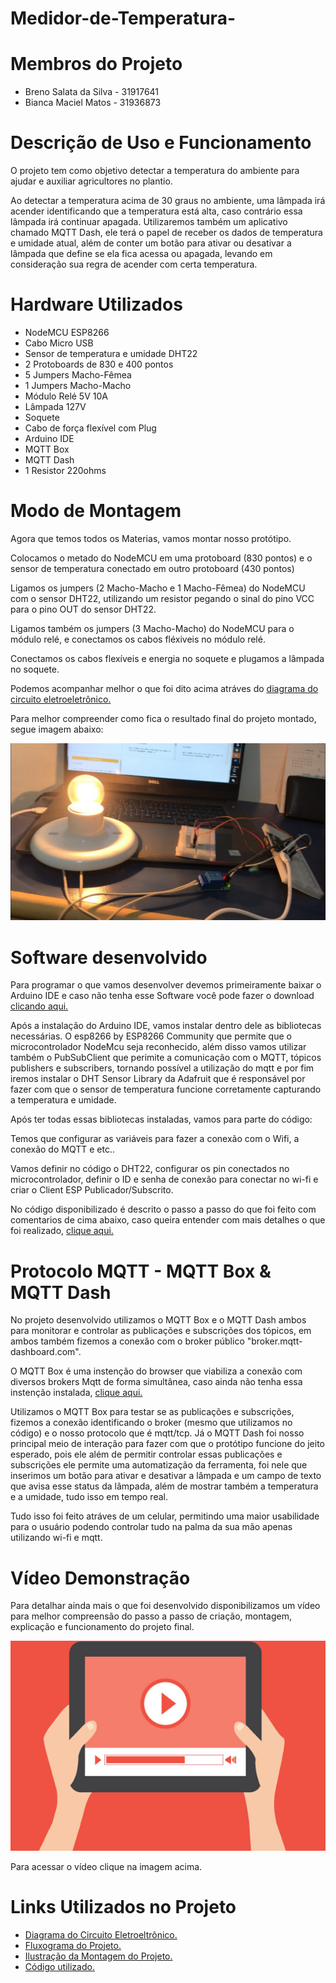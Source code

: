 # Medidor-de-Temperatura-

# Membros do Projeto 

* Breno Salata da Silva - 31917641
* Bianca Maciel Matos - 31936873

# Descrição de Uso e Funcionamento

O projeto tem como objetivo detectar a temperatura do ambiente para ajudar e auxiliar agricultores no plantio.

  Ao detectar a temperatura acima de 30 graus no ambiente, uma lâmpada irá acender identificando que a temperatura está alta, caso contrário essa lâmpada irá continuar apagada. Utilizaremos também um aplicativo chamado MQTT Dash, ele terá o papel de receber os dados de temperatura e umidade atual, além de conter um botão para ativar ou desativar a lâmpada que define se ela fica acessa ou apagada, levando em consideração sua regra de acender com certa temperatura.


# Hardware Utilizados

* NodeMCU ESP8266
* Cabo Micro USB
* Sensor de temperatura e umidade DHT22
* 2 Protoboards de 830 e 400 pontos
* 5 Jumpers Macho-Fêmea
* 1 Jumpers Macho-Macho
* Módulo Relé 5V 10A
* Lâmpada 127V
* Soquete
* Cabo de força flexível com Plug
* Arduino IDE
* MQTT Box
* MQTT Dash
* 1 Resistor 220ohms

# Modo de Montagem

Agora que temos todos os Materias, vamos montar nosso protótipo.

Colocamos o metado do NodeMCU em uma protoboard (830 pontos) e o sensor de temperatura conectado em outro protoboard (430 pontos)

Ligamos os jumpers (2 Macho-Macho e 1 Macho-Fêmea) do NodeMCU com o sensor DHT22, utilizando um resistor pegando o sinal do pino VCC para o pino OUT do sensor DHT22.

Ligamos também os jumpers (3 Macho-Macho) do NodeMCU para o módulo relé, e conectamos os cabos fléxiveis no módulo relé.

Conectamos os cabos flexíveis e energia no soquete e plugamos a lâmpada no soquete.

Podemos acompanhar melhor o que foi dito acima atráves do <a href="https://github.com/brenosalata/Medidor-de-Temperatura-/blob/main/Diagrama%20do%20Circuito%20Eletroeletrônico.jpeg"> diagrama do circuito eletroeletrônico. </a>


Para melhor compreender como fica o resultado final do projeto montado, segue imagem abaixo:

![Projeto Final](https://github.com/brenosalata/Medidor-de-Temperatura-/blob/cbf12e8e2306d08e75e33b5e81af7880b989607d/Intro.jpeg)

# Software desenvolvido

Para programar o que vamos desenvolver devemos primeiramente baixar o Arduino IDE e caso não tenha esse Software você pode fazer o download <a href="https://www.arduino.cc/en/software"> clicando aqui.</a>

Após a instalação do Arduino IDE, vamos instalar dentro dele as bibliotecas necessárias. O esp8266 by ESP8266 Community que permite que o microcontrolador NodeMcu seja reconhecido, além disso vamos utilizar também o PubSubClient que perimite a comunicação com o MQTT, tópicos publishers e subscribers, tornando possível a utilização do mqtt e por fim iremos instalar o DHT Sensor Library da Adafruit que é responsável por fazer com que o sensor de temperatura funcione corretamente capturando a temperatura e umidade.

Após ter todas essas bibliotecas instaladas, vamos para parte do código:

Temos que configurar as variáveis para fazer a conexão com o Wifi, a conexão do MQTT e etc.. 

Vamos definir no código o DHT22, configurar os pin conectados no microcontrolador, definir o ID e senha de conexão para conectar no wi-fi e criar o Client ESP Publicador/Subscrito. 

No código disponibilizado é descrito o passo a passo do que foi feito com comentarios de cima abaixo, caso queira entender com mais detalhes o que foi realizado,  <a href="https://github.com/brenosalata/Medidor-de-Temperatura-/blob/main/MedidorTemperaturaMQTT.ino"> clique aqui.</a>

# Protocolo MQTT - MQTT Box & MQTT Dash

No projeto desenvolvido utilizamos o MQTT Box e o MQTT Dash ambos para monitorar e controlar as publicações e subscrições dos tópicos, em ambos também fizemos a conexão com o broker público "broker.mqtt-dashboard.com".

O MQTT Box é uma instenção do browser que viabiliza a conexão com diversos brokers Mqtt de forma simultânea, caso ainda não tenha essa instenção instalada, <a href="https://chrome.google.com/webstore/detail/mqttbox/kaajoficamnjijhkeomgfljpicifbkaf"> clique aqui.</a>

Utilizamos o MQTT Box para testar se as publicações e subscrições, fizemos a conexão identificando o broker (mesmo que utilizamos no código) e o nosso protocolo que é mqtt/tcp. Já o MQTT Dash foi nosso principal meio de interação para fazer com que o protótipo funcione do jeito esperado, pois ele além de permitir controlar essas publicações e subscrições ele permite uma automatização da ferramenta, foi nele que inserimos um botão para ativar e desativar a lâmpada e um campo de texto que avisa esse status da lâmpada, além de mostrar também a temperatura e a umidade, tudo isso em tempo real.

Tudo isso foi feito atráves de um celular, permitindo uma maior usabilidade para o usuário podendo controlar tudo na palma da sua mão apenas utilizando wi-fi e mqtt. 

# Vídeo Demonstração

Para detalhar ainda mais o que foi desenvolvido disponibilizamos um vídeo para melhor compreensão do passo a passo de criação, montagem, explicação e funcionamento do projeto final.


<a href="https://youtu.be/cJ_ocS_aPRQ"> ![Video](https://github.com/brenosalata/Medidor-de-Temperatura-/blob/e5484b4178d0253f322f97da720fcd705a50b9a4/videos-youtube.jpg) </a>


<a> Para acessar o vídeo clique na imagem acima.</a>


# Links Utilizados no Projeto

* <a href="https://github.com/brenosalata/Medidor-de-Temperatura-/blob/main/Diagrama%20do%20Circuito%20Eletroeletrônico.jpeg"> Diagrama do Circuito Eletroeltrônico.</a>
* <a href="https://github.com/brenosalata/Medidor-de-Temperatura-/blob/main/Fluxograma.jpeg"> Fluxograma do Projeto.</a>
* <a href="https://github.com/brenosalata/Medidor-de-Temperatura-/blob/main/Ilustração%20da%20Montagem.jpeg"> Ilustração da Montagem do Projeto.</a>
* <a href="https://github.com/brenosalata/Medidor-de-Temperatura-/blob/main/MedidorTemperaturaMQTT.ino"> Código utilizado.</a>

